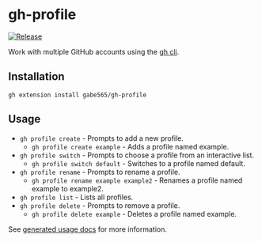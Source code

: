 # gh-profile

[![Release](https://github.com/gabe565/gh-profile/actions/workflows/release.yml/badge.svg)](https://github.com/gabe565/gh-profile/actions/workflows/release.yml)

Work with multiple GitHub accounts using the [gh cli](https://cli.github.com/).

## Installation

```shell
gh extension install gabe565/gh-profile
```

## Usage

- `gh profile create` - Prompts to add a new profile.
  - `gh profile create example` - Adds a profile named example.
- `gh profile switch` - Prompts to choose a profile from an interactive list.
  - `gh profile switch default` - Switches to a profile named default.
- `gh profile rename` - Prompts to rename a profile.
  - `gh profile rename example example2` - Renames a profile named example to example2.
- `gh profile list` - Lists all profiles.
- `gh profile delete` - Prompts to remove a profile.
  - `gh profile delete example` - Deletes a profile named example.

See [generated usage docs](./docs/profile.md) for more information.
